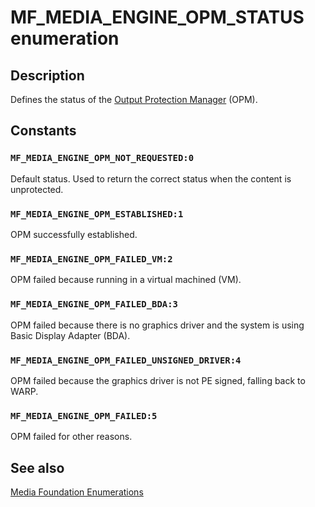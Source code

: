 # MF_MEDIA_ENGINE_OPM_STATUS enumeration

## Description

Defines the status of the [Output Protection Manager](https://learn.microsoft.com/windows/desktop/medfound/output-protection-manager) (OPM).

## Constants

### `MF_MEDIA_ENGINE_OPM_NOT_REQUESTED:0`

Default status. Used to return the correct status when the content is unprotected.

### `MF_MEDIA_ENGINE_OPM_ESTABLISHED:1`

OPM successfully established.

### `MF_MEDIA_ENGINE_OPM_FAILED_VM:2`

OPM failed because running in a virtual machined (VM).

### `MF_MEDIA_ENGINE_OPM_FAILED_BDA:3`

OPM failed because there is no graphics driver and the system is using Basic Display Adapter (BDA).

### `MF_MEDIA_ENGINE_OPM_FAILED_UNSIGNED_DRIVER:4`

OPM failed because the graphics
driver is not PE signed, falling back to WARP.

### `MF_MEDIA_ENGINE_OPM_FAILED:5`

OPM failed for other reasons.

## See also

[Media Foundation Enumerations](https://learn.microsoft.com/windows/desktop/medfound/media-foundation-enumerations)